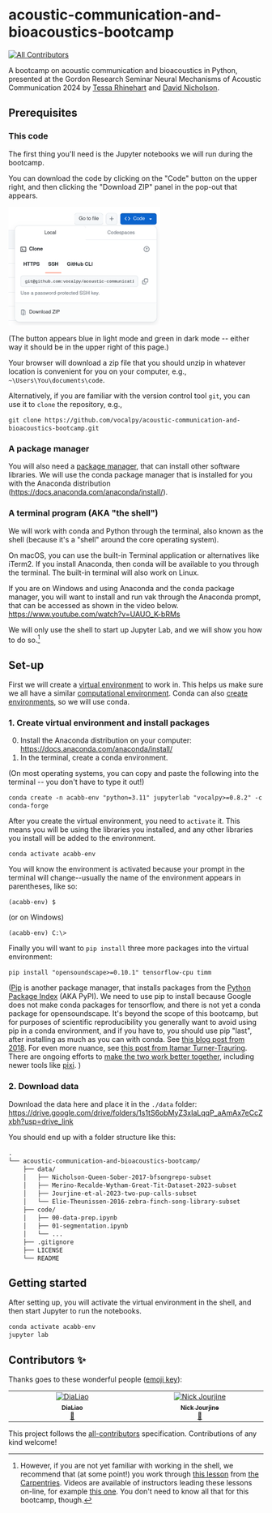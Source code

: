 # acoustic-communication-and-bioacoustics-bootcamp
<!-- ALL-CONTRIBUTORS-BADGE:START - Do not remove or modify this section -->
[![All Contributors](https://img.shields.io/badge/all_contributors-1-orange.svg?style=flat-square)](#contributors-)
<!-- ALL-CONTRIBUTORS-BADGE:END -->

A bootcamp on acoustic communication and bioacoustics in Python,
presented at the Gordon Research Seminar Neural Mechanisms of Acoustic Communication 2024
by [Tessa Rhinehart](https://www.tessarhinehart.com/) and [David Nicholson](https://nicholdav.info/about.html).

## Prerequisites

### This code

The first thing you'll need is the Jupyter notebooks we will run during the bootcamp.

You can download the code by clicking on the "Code" button on the upper right,
and then clicking the "Download ZIP" panel in the pop-out that appears.

<img src="https://github.com/vocalpy/acoustic-communication-and-bioacoustics-bootcamp/blob/main/docs/images/download-github.png?raw=true" width=300 alt="image-of-code-button-with-download-panel">

(The button appears blue in light mode and green in dark mode -- either way it should be in the upper right of this page.)


Your browser will download a zip file that you should unzip in whatever location is convenient for you on your computer,
e.g., `~\Users\You\documents\code`.

Alternatively, if you are familiar with the version control tool `git`,
you can use it to `clone` the repository, e.g.,

```console
git clone https://github.com/vocalpy/acoustic-communication-and-bioacoustics-bootcamp.git
```

### A package manager

You will also need a [package manager](https://the-turing-way.netlify.app/reproducible-research/renv/renv-package), that can install other software libraries. We will use the conda package manager that is installed for you with the Anaconda distribution (https://docs.anaconda.com/anaconda/install/).

### A terminal program (AKA "the shell")

We will work with conda and Python through the terminal, also known as the shell (because it's a "shell" around the core operating system).

On macOS, you can use the built-in Terminal application or alternatives like iTerm2. If you install Anaconda, then conda will be available to you through the terminal. The built-in terminal will also work on Linux.

If you are on Windows and using Anaconda and the conda package manager, you will want to install and run vak through the Anaconda prompt, that can be accessed as shown in the video below.
https://www.youtube.com/watch?v=UAUO_K-bRMs

We will only use the shell to start up Jupyter Lab, and we will show you how to do so.[^1]

## Set-up

First we will create a [virtual environment](https://realpython.com/python-virtual-environments-a-primer/) to work in.
This helps us make sure we all have a similar [computational environment](https://the-turing-way.netlify.app/reproducible-research/renv). Conda can also [create environments](https://the-turing-way.netlify.app/reproducible-research/renv/renv-package),
so we will use conda.

### 1. Create virtual environment and install packages

0. Install the Anaconda distribution on your computer: https://docs.anaconda.com/anaconda/install/
1. In the terminal, create a conda environment.

(On most operating systems, you can copy and paste the following into the terminal -- you don't have to type it out!)

```console
conda create -n acabb-env "python=3.11" jupyterlab "vocalpy>=0.8.2" -c conda-forge
```

After you create the virtual environment, you need to `activate` it.
This means you will be using the libraries you installed, and any other libraries you install will be added to the environment.

```console
conda activate acabb-env
```

You will know the environment is activated because your prompt in the terminal will change--usually the name of the
environment appears in parentheses, like so:
```console
(acabb-env) $
```

(or on Windows)

```console
(acabb-env) C:\>
```

Finally you will want to `pip install` three more packages into the virtual environment:
```console
pip install "opensoundscape>=0.10.1" tensorflow-cpu timm
```

([Pip](https://pip.pypa.io/en/stable/) is another package manager, that installs packages from the [Python Package Index](https://pypi.org/) (AKA PyPI).
We need to use pip to install because Google does not make conda packages for tensorflow,
and there is not yet a conda package for opensoundscape.
It's beyond the scope of this bootcamp, but
for purposes of scientific reproducibility you generally
want to avoid using pip in a conda environment,
and if you have to, you should use pip "last", after installing as much as you can with conda.
See [this blog post from 2018](https://www.anaconda.com/blog/understanding-conda-and-pip).
For even more nuance, see [this post from Itamar Turner-Trauring](https://pythonspeed.com/articles/conda-vs-pip/).
There are ongoing efforts to [make the two work better together](https://conda.io/projects/conda/en/latest/user-guide/configuration/pip-interoperability.html), including newer tools like [pixi](https://prefix.dev/blog/pixi_a_fast_conda_alternative).
)

### 2. Download data

Download the data here and place it in the `./data` folder: https://drive.google.com/drive/folders/1s1tS6obMyZ3xIaLqqP_aAmAx7eCcZxbh?usp=drive_link

You should end up with a folder structure like this:
```console
.
└── acoustic-communication-and-bioacoustics-bootcamp/
    ├── data/
    │   ├── Nicholson-Queen-Sober-2017-bfsongrepo-subset
    │   ├── Merino-Recalde-Wytham-Great-Tit-Dataset-2023-subset
    │   ├── Jourjine-et-al-2023-two-pup-calls-subset
    │   └── Elie-Theunissen-2016-zebra-finch-song-library-subset
    ├── code/
    │   ├── 00-data-prep.ipynb
    │   ├── 01-segmentation.ipynb
    │   └── ...
    ├── .gitignore
    ├── LICENSE
    └── README
```

## Getting started

After setting up, you will activate the virtual environment in the shell, and then start Jupyter to run the notebooks.

```console
conda activate acabb-env
jupyter lab
```

[^1]: However, if you are not yet familiar with working in the shell, we recommend that (at some point!) you work through
[this lesson](https://swcarpentry.github.io/shell-novice/) from [the Carpentries](https://carpentries.org/).
Videos are available of instructors leading these lessons on-line, for example
[this one](https://www.youtube.com/watch?v=ifgeZ9n7MpA&list=PLE9Qrf4CJnRGiT9L9VbyYHDnVFQnrIfaR).
You don't need to know all that for this bootcamp, though.

## Contributors ✨

Thanks goes to these wonderful people ([emoji key](https://allcontributors.org/docs/en/emoji-key)):

<!-- ALL-CONTRIBUTORS-LIST:START - Do not remove or modify this section -->
<!-- prettier-ignore-start -->
<!-- markdownlint-disable -->
<table>
  <tbody>
    <tr>
      <td align="center" valign="top" width="14.28%"><a href="https://github.com/DiaLiao"><img src="https://avatars.githubusercontent.com/u/10343894?v=4?s=100" width="100px;" alt="DiaLiao"/><br /><sub><b>DiaLiao</b></sub></a><br /><a href="https://github.com/vocalpy/acoustic-communication-and-bioacoustics-bootcamp/commits?author=DiaLiao" title="Documentation">📖</a></td>
      <td align="center" valign="top" width="14.28%"><a href="https://github.com/nickjourjine"><img src="https://avatars.githubusercontent.com/u/56172893?v=4?s=100" width="100px;" alt="Nick Jourjine"/><br /><sub><b>Nick Jourjine</b></sub></a><br /><a href="https://github.com/vocalpy/acoustic-communication-and-bioacoustics-bootcamp/commits?author=nickjourjine" title="Documentation">📖</a></td>
    </tr>
  </tbody>
</table>

<!-- markdownlint-restore -->
<!-- prettier-ignore-end -->

<!-- ALL-CONTRIBUTORS-LIST:END -->

This project follows the [all-contributors](https://github.com/all-contributors/all-contributors) specification. Contributions of any kind welcome!
